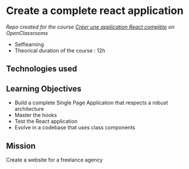 # Create a complete react application

_Repo created for the course [Créer une application React complète](https://openclassrooms.com/fr/courses/7150606-creez-une-application-react-complete) on OpenClassrooms_

- Selflearning
- Theorical duration of the course : 12h

## Technologies used

## Learning Objectives

- Build a complete Single Page Application that respects a robust architecture
- Master the hooks
- Test the React application
- Evolve in a codebase that uses class components

## Mission

Create a website for a freelance agency
